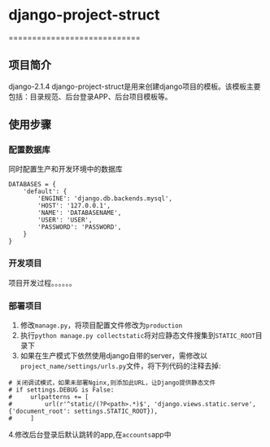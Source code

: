 # django-project-struct
============================
## 项目简介
django-2.1.4
django-project-struct是用来创建django项目的模板。该模板主要包括：目录规范、后台登录APP、后台项目模板等。  

## 使用步骤

### 配置数据库
同时配置生产和开发环境中的数据库

```
DATABASES = {
    'default': {
        'ENGINE': 'django.db.backends.mysql',
        'HOST': '127.0.0.1',
        'NAME': 'DATABASENAME',
        'USER': 'USER',
        'PASSWORD': 'PASSWORD',
    }
}

```

### 开发项目
项目开发过程。。。。。。


### 部署项目
1. 修改`manage.py`，将项目配置文件修改为`production`
2. 执行`python manage.py collectstatic`将对应静态文件搜集到`STATIC_ROOT`目录下
3. 如果在生产模式下依然使用django自带的server，需修改以`project_name/settings/urls.py`文件，将下列代码的注释去掉:  

```
# 关闭调试模式，如果未部署Nginx,则添加此URL，让Django提供静态文件
# if settings.DEBUG is False:
#     urlpatterns += [
#         url(r'^static/(?P<path>.*)$', 'django.views.static.serve', {'document_root': settings.STATIC_ROOT}),
#     ]
```
4.修改后台登录后默认跳转的app,在`accounts`app中
